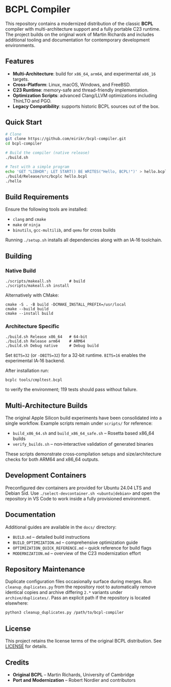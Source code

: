# BCPL Compiler

This repository contains a modernized distribution of the classic **BCPL** compiler with multi-architecture support and a fully portable C23 runtime.  The project builds on the original work of Martin Richards and includes additional tooling and documentation for contemporary development environments.

## Features

- **Multi-Architecture**: build for `x86_64`, `arm64`, and experimental `x86_16` targets.
- **Cross‑Platform**: Linux, macOS, Windows, and FreeBSD.
- **C23 Runtime**: memory-safe and thread-friendly implementation.
- **Optimization Scripts**: advanced Clang/LLVM optimizations including ThinLTO and PGO.
- **Legacy Compatibility**: supports historic BCPL sources out of the box.

## Quick Start

```bash
# Clone
git clone https://github.com/eirikr/bcpl-compiler.git
cd bcpl-compiler

# Build the compiler (native release)
./build.sh

# Test with a simple program
echo 'GET "LIBHDR"; LET START() BE WRITES("Hello, BCPL!")' > hello.bcpl
./build/Release/src/bcplc hello.bcpl
./hello
```

## Build Requirements

Ensure the following tools are installed:

- `clang` and `cmake`
- `make` or `ninja`
- `binutils`, `gcc-multilib`, and `qemu` for cross builds

Running `./setup.sh` installs all dependencies along with an IA‑16 toolchain.

## Building

### Native Build

```
./scripts/makeall.sh        # build
./scripts/makeall.sh install
```

Alternatively with CMake:

```
cmake -S . -B build -DCMAKE_INSTALL_PREFIX=/usr/local
cmake --build build
cmake --install build
```

### Architecture Specific

```
./build.sh Release x86_64   # 64‑bit
./build.sh Release arm64    # ARM64
./build.sh Debug native     # Debug build
```

Set `BITS=32` (or `-DBITS=32`) for a 32‑bit runtime.  `BITS=16` enables the experimental IA‑16 backend.

After installation run:

```
bcplc tools/cmpltest.bcpl
```

to verify the environment; 119 tests should pass without failure.

## Multi‑Architecture Builds

The original Apple Silicon build experiments have been consolidated into a single workflow.  Example scripts remain under `scripts/` for reference:

- `build_x86_64.sh` and `build_x86_64_safe.sh` – Rosetta based x86_64 builds
- `verify_builds.sh` – non‑interactive validation of generated binaries

These scripts demonstrate cross‑compilation setups and size/architecture checks for both ARM64 and x86_64 outputs.

## Development Containers

Preconfigured dev containers are provided for Ubuntu 24.04 LTS and Debian Sid.  Use `./select-devcontainer.sh <ubuntu|debian>` and open the repository in VS Code to work inside a fully provisioned environment.

## Documentation

Additional guides are available in the `docs/` directory:

- `BUILD.md` – detailed build instructions
- `BUILD_OPTIMIZATION.md` – comprehensive optimization guide
- `OPTIMIZATION_QUICK_REFERENCE.md` – quick reference for build flags
- `MODERNIZATION.md` – overview of the C23 modernization effort

## Repository Maintenance

Duplicate configuration files occasionally surface during merges.  Run
`cleanup_duplicates.py` from the repository root to automatically remove
identical copies and archive differing `2.*` variants under
`archive/duplicates/`.  Pass an explicit path if the repository is located
elsewhere:

```bash
python3 cleanup_duplicates.py /path/to/bcpl-compiler
```

## License

This project retains the license terms of the original BCPL distribution.  See [LICENSE](LICENSE) for details.

## Credits

- **Original BCPL** – Martin Richards, University of Cambridge
- **Port and Modernization** – Robert Nordier and contributors

